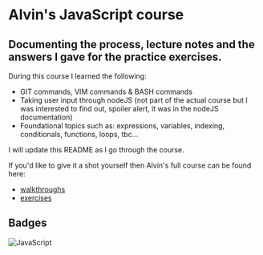 # Alvin's JavaScript course

## Documenting the process, lecture notes and the answers I gave for the practice exercises.

During this course I learned the following:
- GIT commands, VIM commands & BASH commands
- Taking user input through nodeJS (not part of the actual course but I was interested to find out, spoiler alert, it was in the nodeJS documentation)
- Foundational topics such as: expressions, variables, indexing, conditionals, functions, loops, tbc...

I will update this README as I go through the course.

If you'd like to give it a shot yourself then Alvin's full course can be found here:
- [walkthroughs](https://youtu.be/5qlbbpvp2Y4?si=93Fkkum3k_Ix4QTQ)
- [exercises](https://github.com/Hey-Programmers/learn-javascript)

## Badges

![JavaScript](https://img.shields.io/badge/javascript-%23323330.svg?style=for-the-badge&logo=javascript&logoColor=%23F7DF1E)